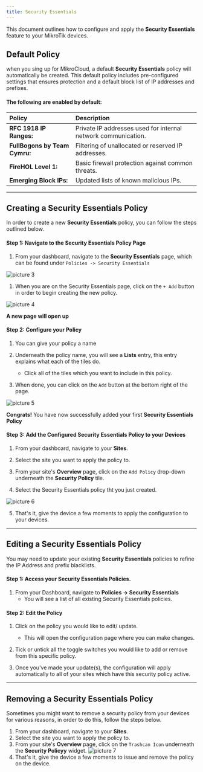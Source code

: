 ```yaml
---
title: Security Essentials
---
```

This document outlines how to configure and apply the **Security Essentials** feature to your MikroTik devices.

<!-- ## Introduction
Setting up Security Policies is a crucial to protecting your network and devices. MikroCloud provides a variety of customizable built-in features that allow you to block and or restrict malicious traffic.

#### 1. Understanding Security Essentials

MikroCloud offers several key security features to protect your network:
* **RFC 1918 IP Ranges:** Private IP addresses used for internal network communication.
* **FullBogons by Team Cymru:** Filtering of unallocated or reserved IP addresses.
* **FireHOL Level 1:** Basic firewall protection against common threats.
* **Emerging Block IPs:** Updated lists of known malicious IPs.
* **Compromised IPs:** Identifies and blocks IPs associated with compromised systems.
* **Feodo Tracker:** Tracks and blocks botnets and banking trojans.
* **CINS Score by Sentinel IPS:** Rates the threat level of IP addresses.
* **DOH and DOT:** Secure DNS queries using encryption.
* **TOR:** Options for managing anonymous traffic.
* **AlienVault Reputation Block List:** Blocks IPs with a known malicious reputation.

:::Note
Each of these options can be configured to enhance your network's security posture, should you need more information, please refer to [this](/documentation/resources/security-essentials-overview) page.
::: -->

## Default Policy
when you sing up for MikroCloud, a default **Security Essentials** policy will automatically be created. This default policy includes pre-configured settings that ensures protection and a default block list of IP addresses and prefixes.

#### The following are enabled by default:
| Policy                        | Description                                                   |
| :---------------------------- | :------------------------------------------------------------ |
| **RFC 1918 IP Ranges:**       | Private IP addresses used for internal network communication. |
| **FullBogons by Team Cymru:** | Filtering of unallocated or reserved IP addresses.            |
| **FireHOL Level 1:**          | Basic firewall protection against common threats.             |
| **Emerging Block IPs:**       | Updated lists of known malicious IPs.                         |

---
## Creating a Security Essentials Policy
In order to create a new **Security Essentials** policy, you can follow the steps outlined below.

#### Step 1: Navigate to the Security Essentials Policy Page
1. From your dashboard, navigate to the **Security Essentials** page, which can be found under `Policies -> Security Essentials`

<!-- Inser image -->
![picture 3](https://cdn.mkcld.io/9f9f8fdd86b33c8e822836fb272e3511310535ac8a41219f793fb4c0d146b66e.png)  


1. When you are on the Security Essentials page, click on the `+ Add` button in order to begin creating the new policy.

<!-- Insert image -->
![picture 4](https://cdn.mkcld.io/1b0f88afdd21442f44a0d1d7a7aac60945f5a105bfb7d571f781b809b6a80c86.png)  

**A new page will open up**

#### Step 2: Configure your Policy
1. You can give your policy a name

2. Underneath the policy name, you will see a **Lists** entry, this entry explains what each of the tiles do.
   * Click all of the tiles which you want to include in this policy.


3. When done, you can click on the `Add` button at the bottom right of the page.
<!-- inert image -->
![picture 5](https://cdn.mkcld.io/0cc32bed8eb01a6079d512f562934a7773b4781a4d5d11b93398b5b80802b575.png)  

**Congrats!** You have now successfully added your first **Security Essentials Policy**

#### Step 3: Add the Configured Security Essentials Policy to your Devices
1. From your dashboard, navigate to your **Sites**.
2. Select the site you want to apply the policy to.
3. From your site's **Overview** page, click on the `Add Policy` drop-down underneath the **Security Policy** tile.

4. Select the Security Essentials policy tht you just created.
<!-- insert image -->
![picture 6](https://cdn.mkcld.io/7dd2c15c487f91a7bad68e291d0b32da39de14a87e3d84f6a648018977229b23.png)  

5. That's it, give the device a few moments to apply the configuration to your devices.

---
## Editing a Security Essentials Policy
You may need to update your existing **Security Essentials** policies to refine the IP Address and prefix blacklists.


#### Step 1: Access your Security Essentials Policies.
1. From your Dashboard, navigate to **Policies -> Security Essentials**
    * You will see a list of all existing Security Essentials policies.

#### Step 2: Edit the Policy
1. Click on the policy you would like to edit/ update.
    * This will open the configuration page where you can make changes.

2. Tick or untick all the toggle switches you would like to add or remove from this specific policy.

3. Once you've made your update(s), the configuration will apply automatically to all of your sites which have this security policy active.

---
## Removing a Security Essentials Policy
Sometimes you might want to remove a security policy from your devices for various reasons, in order to do this, follow the steps below.

1. From your dashboard, navigate to your **Sites**.
2. Select the site you want to apply the policy to.
3. From your site's **Overview** page, click on the `Trashcan Icon` underneath the **Security Policyy** widget.
    ![picture 7](https://cdn.mkcld.io/62dae494e2d59a8c69555c7fc2f07ff368bec82297f7055a96a00844612918fd.png)  
4. That's it, give the device a few moments to issue and remove the policy on the device.

